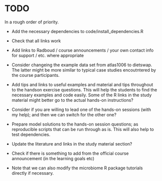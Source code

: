 # TODO

In a rough order of priority.

 * Add the necessary dependencies to code/install_dependencies.R

 * Check that all links work

 * Add links to Radboud / course announcements / your own contact info
   for support / etc. where appropriate

 * Consider changeing the example data set from atlas1006 to
   dietswap. The latter might be more similar to typical case studies
   encoutntered by the course participants.

 * Add tips and links to useful examples and material and tips
   throughout to the handson exercise questions. This will help the
   students to find the necessary examples and code easily. Some of
   the R links in the study material might better go to the actual
   hands-on instructions?

 * Consider if you are willing to lead one of the hands-on sessions
   (with my help); and then we can switch for the other one?

 * Prepare model solutions to the hands-on session questions; as
   reproducible scripts that can be run through as is. This will also
   help to test dependencies.

 * Update the literature and links in the study material section?

 * Check if there is something to add from the official course
   announcement (in the learning goals etc)

 * Note that we can also modify the microbiome R package tutorials
   directly if necessary.